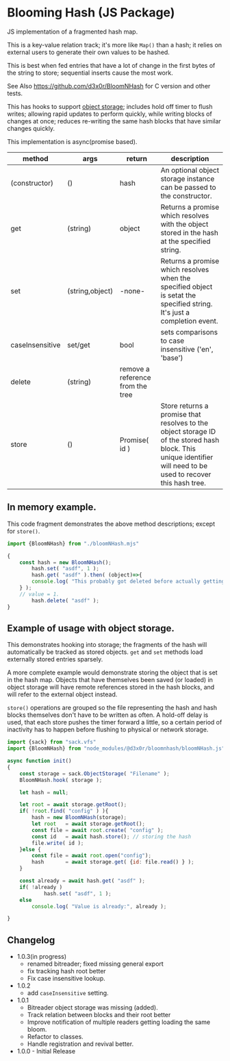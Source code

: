 

# Blooming Hash (JS Package)

JS implementation of a fragmented hash map.

This is a key-value relation track; it's more like `Map()` than a hash; it relies on external users to generate their own values to be hashed.

This is best when fed entries that have a lot of change in the first bytes of the string to store; sequential inserts cause the most work.

See Also https://github.com/d3x0r/BloomNHash for C version and other tests.

This has hooks to support [object storage](https://github.com/d3x0r/sack.vfs/blob/master/README_ObjectStorage.md); 
includes hold off timer to flush writes; allowing rapid updates to perform quickly, while writing blocks of changes at once; 
reduces re-writing the same hash blocks that have similar changes quickly.

This implementation is async(promise based).

|method| args | return | description |
|---|----|----|----|
|(constructor) | (<optional storage>) | hash | An optional object storage instance can be passed to the constructor. |
|get| (string) | object | Returns a promise which resolves with the object stored in the hash at the specified string. |
|set| (string,object) | -none- | Returns a promise which resolves when the specified object is setat the specified string.  It's just a completion event. |
|caseInsensitive| set/get | bool | sets comparisons to case insensitive ('en', 'base') |
|delete| (string) | remove a reference from the tree |
|store| () | Promise( id ) | Store returns a promise that resolves to the object storage ID of the stored hash block.  This unique identifier will need to be used to recover this hash tree.  |


## In memory example.

This code fragment demonstrates the above method descriptions; except for `store()`.

``` js
import {BloomNHash} from "./bloomNHash.mjs"

{
	const hash = new BloomNHash();
        hash.set( "asdf", 1 );
        hash.get( "asdf" ).then( (object)=>{
		console.log( "This probably got deleted before actually getting done, maybe?" );
	} );
	// value = 1.
        hash.delete( "asdf" );
}

```

## Example of usage with object storage.


This demonstrates hooking into storage; the fragments of the hash will automatically be tracked as stored objects.
`get` and `set` methods load externally stored entries sparsely.

A more complete example would demonstrate storing the object that is set in the hash map.  Objects that have
themselves been saved (or loaded) in object storage will have remote references stored in the hash blocks, and 
will refer to the external object instead.

`store()` operations are grouped so the file representing the hash and hash blocks themselves don't have to be written as often.  A hold-off delay is used,
that each store pushes the timer forward a little, so a certain period of inactivity has to happen before flushing to physical or network storage.

``` js
import {sack} from "sack.vfs"
import {BloomNHash} from "node_modules/@d3x0r/bloomnhash/bloomNHash.js"

async function init() 
{
	const storage = sack.ObjectStorage( "Filename" );
	BloomNHash.hook( storage );

	let hash = null;

	let root = await storage.getRoot();
	if( !root.find( "config" ) ){
		hash = new BloomNHash(storage);
		let root   = await storage.getRoot();
		const file = await root.create( "config" );
		const id   = await hash.store(); // storing the hash 
		file.write( id );
	}else {
		const file = await root.open("config");
		hash       = await storage.get( {id: file.read() } );
	}

	const already = await hash.get( "asdf" );
	if( !already )
	        hash.set( "asdf", 1 );
	else
		console.log( "Value is already:", already );

}

```


## Changelog
- 1.0.3(in progress)
  - renamed bitreader; fixed missing general export
  - fix tracking hash root better
  - Fix case insensitive lookup.
- 1.0.2
  - add `caseInsensitive` setting.
- 1.0.1
  - Bitreader object storage was missing (added).
  - Track relation between blocks and their root better
  - Improve notification of multiple readers getting loading the same bloom.
  - Refactor to classes.
  - Handle registration and revival better.
- 1.0.0 - Initial Release
